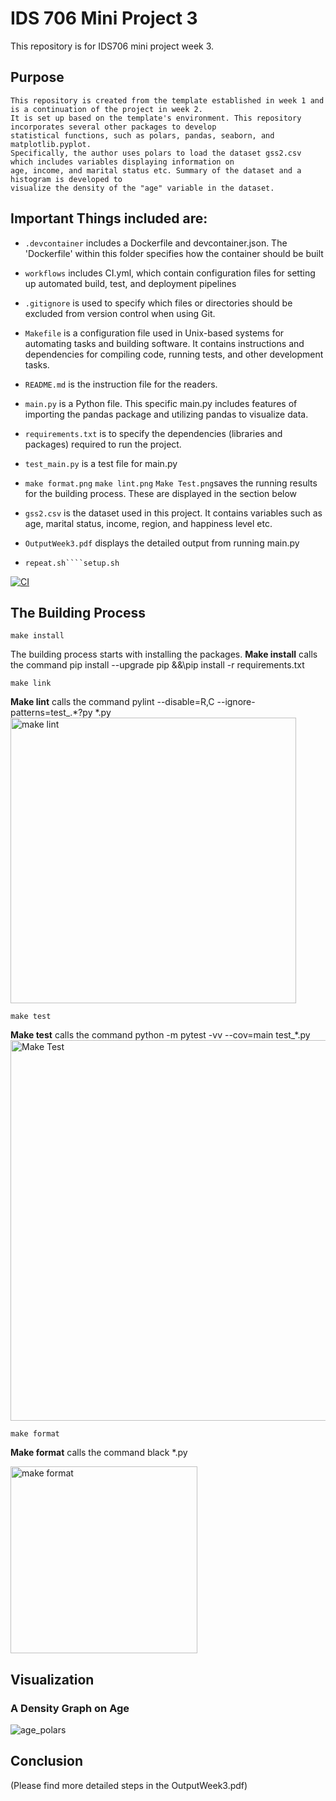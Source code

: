 # IDS 706 Mini Project 3

This repository is for IDS706 mini project week 3. 

## Purpose 
    This repository is created from the template established in week 1 and is a continuation of the project in week 2. 
    It is set up based on the template's environment. This repository incorporates several other packages to develop 
    statistical functions, such as polars, pandas, seaborn, and matplotlib.pyplot. 
    Specifically, the author uses polars to load the dataset gss2.csv which includes variables displaying information on 
    age, income, and marital status etc. Summary of the dataset and a histogram is developed to 
    visualize the density of the "age" variable in the dataset.

## Important Things included are:
- ``.devcontainer`` includes a Dockerfile and devcontainer.json.
                The 'Dockerfile' within this folder specifies how the container should be built

- ``workflows`` includes CI.yml, which contain configuration files for setting up automated build, test, and deployment pipelines

- ``.gitignore`` is used to specify which files or directories should be excluded from version control when using Git.

- ``Makefile`` is a configuration file used in Unix-based systems for automating tasks and building software. It contains instructions and dependencies for compiling code, running tests, and other development tasks.

- ``README.md`` is the instruction file for the readers.

- ``main.py`` is a Python file. This specific main.py includes features of importing the pandas package and utilizing pandas to visualize data. 

- ``requirements.txt`` is to specify the dependencies (libraries and packages) required to run the project.

- ``test_main.py`` is a test file for main.py

- ``make format.png`` ``make lint.png`` ``Make Test.png``saves the running results for the building process. These are displayed in the section below
  
- ``gss2.csv`` is the dataset used in this project. It contains variables such as age, marital status, income, region, and happiness level etc.
  
- ``OutputWeek3.pdf`` displays the detailed output from running main.py
  
- ``repeat.sh````setup.sh``

[![CI](https://github.com/nogibjj/KellyTong_miniproject3/actions/workflows/CI.yml/badge.svg)](https://github.com/nogibjj/KellyTong_miniproject3/actions/workflows/CI.yml)

## The Building Process

`make install`

The building process starts with installing the packages. 
**Make install** calls the command pip install --upgrade pip &&\pip install -r requirements.txt

`make link`

**Make lint** calls the command pylint --disable=R,C --ignore-patterns=test_.*?py *.py
<img width="457" alt="make lint" src="https://github.com/Kelly0604/miniproject2/assets/142815940/39a19764-a6cc-4eaa-977f-7433b8915dad">

`make test`

**Make test** calls the command python -m pytest -vv --cov=main test_*.py
<img width="609" alt="Make Test" src="https://github.com/nogibjj/KellyTong_miniproject2/assets/142815940/1d5eb1de-c0f7-4459-97bb-cae51ea621aa">


`make format`

**Make format** calls the command black *.py


<img width="299" alt="make format" src="https://github.com/Kelly0604/miniproject2/assets/142815940/41df08ca-d8f7-4b62-b88b-1f39f1a7d858">

## Visualization
### A Density Graph on Age
![age_polars](https://github.com/nogibjj/KellyTong_miniproject3/assets/142815940/8ac69bc2-e45e-4827-a902-5d60838ee44e)

## Conclusion
(Please find more detailed steps in the OutputWeek3.pdf)

